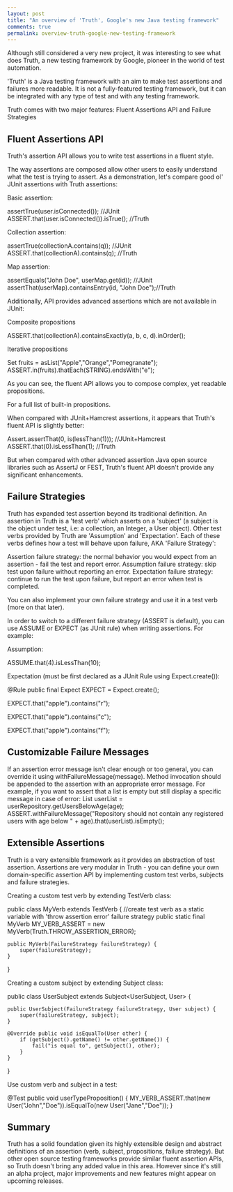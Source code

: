 ```yaml
---
layout: post
title: "An overview of 'Truth', Google's new Java testing framework"
comments: true
permalink: overview-truth-google-new-testing-framework
---
```

Although still considered a very new project, it was interesting to see what does Truth, a new testing framework by Google, pioneer in the world of test automation.

'Truth' is a Java testing framework with an aim to make test assertions and failures more readable.
It is not a fully-featured testing framework, but it can be integrated with any type of test and with any testing framework.

Truth comes with two major features: Fluent Assertions API and Failure Strategies

## Fluent Assertions API

Truth's assertion API allows you to write test assertions in a fluent style.

The way assertions are composed allow other users to easily understand what the test is trying to assert.
As a demonstration, let's compare good ol' JUnit assertions with Truth assertions:

Basic assertion:

assertTrue(user.isConnected()); //JUnit
ASSERT.that(user.isConnected()).isTrue(); //Truth

Collection assertion:

assertTrue(collectionA.contains(q)); //JUnit
ASSERT.that(collectionA).contains(q); //Truth

Map assertion:

assertEquals("John Doe", userMap.get(id)); //JUnit
assertThat(userMap).containsEntry(id, "John Doe");//Truth

Additionally, API provides advanced assertions which are not available in JUnit:

Composite propositions

ASSERT.that(collectionA).containsExactly(a, b, c, d).inOrder();

Iterative propositions

Set<String> fruits = asList("Apple","Orange","Pomegranate");
ASSERT.in(fruits).thatEach(STRING).endsWith("e");

As you can see, the fluent API allows you to compose complex, yet readable propositions.

For a full list of built-in propositions.

When compared with JUnit+Hamcrest assertions, it appears that Truth's fluent API is slightly better:

Assert.assertThat(0, is(lessThan(1))); //JUnit+Hamcrest
ASSERT.that(0).isLessThan(1); //Truth

But when compared with other advanced assertion Java open source libraries such as AssertJ or FEST, Truth's fluent API doesn't provide any significant enhancements.

## Failure Strategies

Truth has expanded test assertion beyond its traditional definition. An assertion in Truth is a 'test verb' which asserts on a 'subject' (a subject is the object under test, i.e: a collection, an Integer, a User object).
Other test verbs provided by Truth are 'Assumption' and 'Expectation'. Each of these verbs defines how a test will behave upon failure, AKA 'Failure Strategy':

  Assertion failure strategy: the normal behavior you would expect from an assertion - fail the test and report error.
  Assumption failure strategy: skip test upon failure without reporting an error.
  Expectation failure strategy: continue to run the test upon failure, but report an error when test is completed.

You can also implement your own failure strategy and use it in a test verb (more on that later).

In order to switch to a different failure strategy (ASSERT is default), you can use ASSUME or EXPECT (as JUnit rule) when writing assertions. For example:

Assumption:

ASSUME.that(4).isLessThan(10);

Expectation (must be first declared as a JUnit Rule using Expect.create()):

@Rule public final Expect EXPECT = Expect.create();

EXPECT.that("apple").contains("r");

EXPECT.that("apple").contains("c");

EXPECT.that("apple").contains("f");

## Customizable Failure Messages

If an assertion error message isn't clear enough or too general, you can override it using withFailureMessage(message). Method invocation should be appended to the assertion with an appropriate error message. For example, if you want to assert that a list is empty but still display a specific message in case of error:
List<User> userList = userRepository.getUsersBelowAge(age);
ASSERT.withFailureMessage("Repository should not contain any registered users with age below " + age).that(userList).isEmpty();

## Extensible Assertions

Truth is a very extensible framework as it provides an abstraction of test assertion.
Assertions are very modular in Truth -  you can define your own domain-specific assertion API by implementing custom test verbs, subjects and failure strategies.

Creating a custom test verb by extending TestVerb class:

public class MyVerb extends TestVerb {
    //create test verb as a static variable with 'throw assertion error' failure strategy
    public static final MyVerb MY_VERB_ASSERT = new MyVerb(Truth.THROW_ASSERTION_ERROR);

    public MyVerb(FailureStrategy failureStrategy) {
        super(failureStrategy);
    }
}

Creating a custom subject by extending Subject class:

public class UserSubject extends Subject<UserSubject, User> {

    public UserSubject(FailureStrategy failureStrategy, User subject) {
        super(failureStrategy, subject);
    }

    @Override public void isEqualTo(User other) {
        if (getSubject().getName() != other.getName()) {
            fail("is equal to", getSubject(), other);
        }
    }
}

Use custom verb and subject in a test:

@Test public void userTypeProposition() {
    MY_VERB_ASSERT.that(new User("John","Doe")).isEqualTo(new User("Jane","Doe"));
}

## Summary

Truth has a solid foundation given its highly extensible design and abstract definitions of an assertion (verb, subject, propositions, failure strategy).
But other open source testing frameworks provide similar fluent assertion APIs, so Truth doesn't bring any added value in this area.
However since it's still an alpha project, major improvements and new features might appear on upcoming releases.
